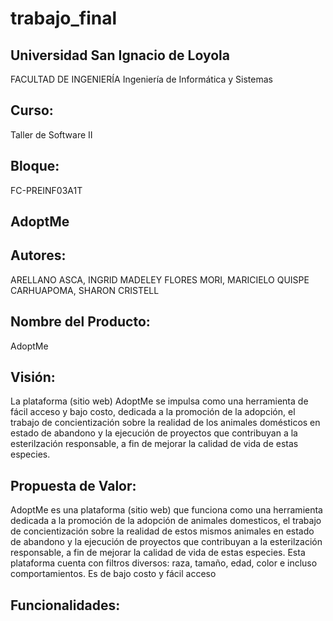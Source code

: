 # trabajo_final

## Universidad San Ignacio de Loyola
FACULTAD DE INGENIERÍA
Ingeniería de Informática y Sistemas
## Curso:
Taller de Software II
## Bloque: 
FC-PREINF03A1T
## AdoptMe
## Autores:
ARELLANO ASCA, INGRID MADELEY
FLORES MORI, MARICIELO
QUISPE CARHUAPOMA, SHARON CRISTELL

## Nombre del Producto:

AdoptMe

## Visión:

La plataforma (sitio web) AdoptMe se impulsa como una herramienta de fácil acceso y bajo costo, dedicada a la promoción de la adopción, el trabajo de concientización sobre la realidad de los animales domésticos en estado de abandono y la ejecución de proyectos que contribuyan a la esterilzación responsable, a fin de mejorar la calidad de vida de estas especies. 

## Propuesta de Valor:

AdoptMe es una plataforma (sitio web) que funciona como una herramienta dedicada a la promoción de la adopción de animales domesticos, el trabajo de concientización sobre la realidad de estos mismos animales en estado de abandono y la ejecución de proyectos que contribuyan a la esterilzación responsable, a fin de mejorar la calidad de vida de estas especies. Esta plataforma cuenta con filtros diversos: raza, tamaño, edad, color e incluso comportamientos. Es de bajo costo y fácil acceso 

## Funcionalidades:


